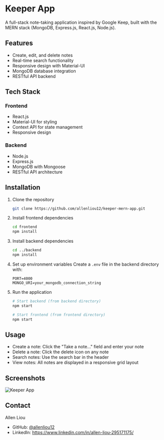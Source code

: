 # Keeper App

A full-stack note-taking application inspired by Google Keep, built with the MERN stack (MongoDB, Express.js, React.js, Node.js).

## Features

- Create, edit, and delete notes
- Real-time search functionality
- Responsive design with Material-UI
- MongoDB database integration
- RESTful API backend

## Tech Stack

### Frontend
- React.js
- Material-UI for styling
- Context API for state management
- Responsive design

### Backend
- Node.js
- Express.js
- MongoDB with Mongoose
- RESTful API architecture

## Installation

1. Clone the repository
   ```bash
   git clone https://github.com/allenliou12/keeper-mern-app.git
   ```

2. Install frontend dependencies
   ```bash
   cd frontend
   npm install
   ```

3. Install backend dependencies
   ```bash
   cd ../backend
   npm install
   ```

4. Set up environment variables
   Create a `.env` file in the backend directory with:
   ```
   PORT=4000
   MONGO_URI=your_mongodb_connection_string
   ```

5. Run the application
   ```bash
   # Start backend (from backend directory)
   npm start

   # Start frontend (from frontend directory)
   npm start
   ```

## Usage

- Create a note: Click the "Take a note..." field and enter your note
- Delete a note: Click the delete icon on any note
- Search notes: Use the search bar in the header
- View notes: All notes are displayed in a responsive grid layout

## Screenshots

![Keeper App](https://github.com/user-attachments/assets/6b9ae511-b8ae-424e-89e9-828d7c69d994)

## Contact
Allen Liou
- GitHub: [@allenliou12](https://github.com/allenliou12)
- LinkedIn: https://www.linkedin.com/in/allen-liou-295171175/
